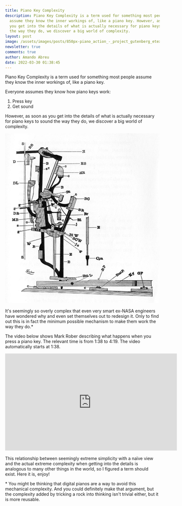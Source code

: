 ```yaml
---
title: Piano Key Complexity
description: Piano Key Complexity is a term used for something most people
  assume they know the inner workings of, like a piano key. However, as soon as
  you get into the details of what is actually necessary for piano keys to sound
  the way they do, we discover a big world of complexity.
layout: post
image: /assets/images/posts/850px-piano_action_-_project_gutenberg_etext_17571.jpeg
newsletter: true
comments: true
author: Amando Abreu
date: 2022-03-30 01:38:45
---
```

Piano Key Complexity is a term used for something most people assume they know the inner workings of, like a piano key.

Everyone assumes they know how piano keys work:

1. Press key
2. Get sound

However, as soon as you get into the details of what is actually necessary for piano keys to sound the way they do, we discover a big world of complexity.

![](/assets/images/posts/850px-piano_action_-_project_gutenberg_etext_17571.jpeg)

It's seemingly so overly complex that even very smart ex-NASA engineers have wondered why and even set themselves out to redesign it. Only to find out this is in fact the minimum possible mechanism to make them work the way they do.*

The video below shows Mark Rober describing what happens when you press a piano key. The relevant time is from 1:38 to 4:19. The video automatically starts at 1:38.

<iframe width="560" height="315" src="https://www.youtube.com/embed/uBEL3YVzMwk?start=98" title="YouTube video player" frameborder="0" allow="accelerometer; autoplay; clipboard-write; encrypted-media; gyroscope; picture-in-picture" allowfullscreen></iframe>


This relationship between seemingly extreme simplicity with a naïve view and the actual extreme complexity when getting into the details is analogous to many other things in the world, so I figured a term should exist. Here it is, enjoy!


\* You might be thinking that digital pianos are a way to avoid this mechanical complexity. And you could definitely make that argument, but the complexity added by tricking a rock into thinking isn't trivial either, but it is more reusable.